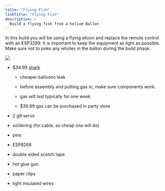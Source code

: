 ```yaml
---
title: "Flying Fish"
linkTitle: "Flying Fish"
description: >
  Build a flying fish from a helium Ballon
---
```


In this build you will be using a flying alloon and replace the remote
control with an ESP3299. It is important to keep the equipment as
light as possible. Make sure not to poke any wholes in the ballon
during the build phase.

![](https://m.media-amazon.com/images/I/51lpk-ITdeL._AC_UL480_FMwebp_QL65_.jpg)

- \$34.99
[shark](https://www.amazon.com/Swimmer-Inflatable-Flying-Replacement-Balloon/dp/B00658LN3E/ref=pd_bxgy_21_img_2?_encoding=UTF8&pd_rd_i=B00658LN3E&pd_rd_r=F71N2YCYE6Z0BCCEPQJC&pd_rd_w=AwYab&pd_rd_wg=rHTnv&psc=1&refRID=F71N2YCYE6Z0BCCEPQJC)

   - cheaper balloons leak

   - before assembly and putting gas in, make sure components work.

   - gas will last typically for one week

    - \$39.99 gas can be purchased in party store

-   2 g9 servo

-   soldering (for cable, so cheap one will do)

-   pins

-   ESP8266

-   double sided scotch tape

-   hot glue gun

-   paper clips

- light insulated wires
